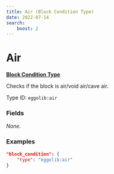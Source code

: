 ```yaml
---
title: Air (Block Condition Type)
date: 2022-07-14
search:
    boost: 2
---
```


#   Air

[**Block Condition Type**][1]

Checks if the block is air/void air/cave air.

Type ID: `eggolib:air`


### Fields

*None.*


### Examples

``` json
"block_condition": {
    "type": "eggolib:air"
}
```



[1]: ../block_condition_types.md
